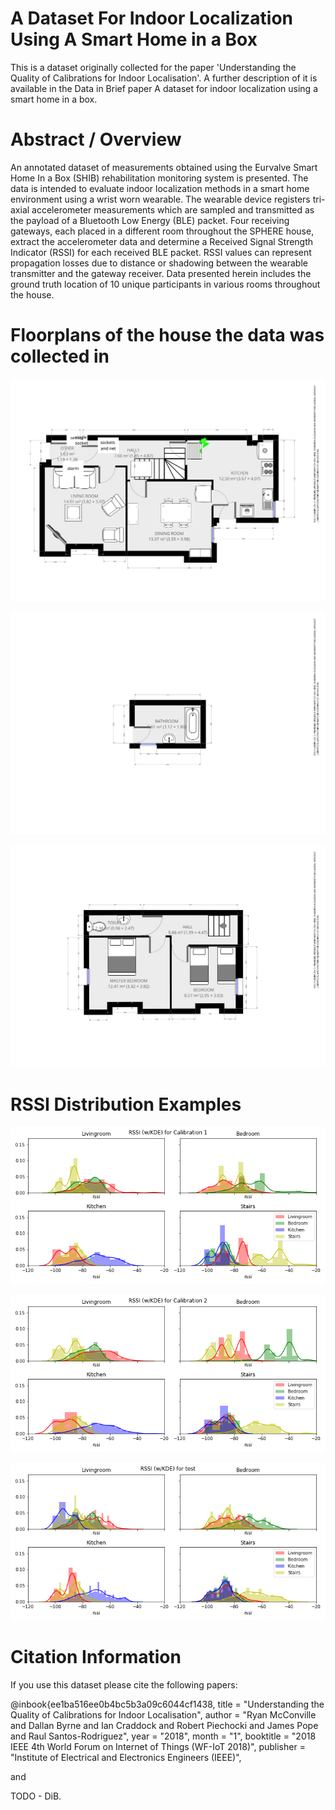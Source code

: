 # A Dataset For Indoor Localization Using A Smart Home in a Box
This is a dataset originally collected for the paper 'Understanding the Quality of Calibrations for Indoor Localisation'.
A further description of it is available in the Data in Brief paper A dataset for indoor localization using a smart home in a box. 

# Abstract / Overview
An annotated dataset of measurements obtained using the Eurvalve Smart Home In a Box (SHIB) rehabilitation monitoring system is presented. The data is intended to evaluate indoor localization methods in a smart home environment using a wrist worn wearable. The wearable device registers tri-axial accelerometer measurements which are sampled and transmitted as the payload of a Bluetooth Low Energy (BLE) packet. Four receiving gateways, each placed in a different room throughout the SPHERE house, extract the accelerometer data and determine a Received Signal Strength Indicator (RSSI) for each received BLE packet. RSSI values can represent propagation losses due to distance or shadowing between the wearable transmitter and the gateway receiver. Data presented herein includes the ground truth location of 10 unique participants in various rooms throughout the house. 

# Floorplans of the house the data was collected in

![Ground Floor](floor-plans/gfloor.png "Ground Floor")

![1st Floor](floor-plans/1stfloor.png "1st Floor")

![2nd Floor](floor-plans/2ndfloor.png "2nd Floor")

# RSSI Distribution Examples
![Calibration 1](charts/calibration1rssi.png "Calibration 1")

![Calibration 2](charts/calibration2rssi.png "Calibration 2")

![Test Calibration](charts/testrssi.png "Test Calibration")

# Citation Information
If you use this dataset please cite the following papers:

@inbook{ee1ba516ee0b4bc5b3a09c6044cf1438,
title = "Understanding the Quality of Calibrations for Indoor Localisation",
author = "Ryan McConville and Dallan Byrne and Ian Craddock and Robert Piechocki and James Pope and Raul Santos-Rodriguez",
year = "2018",
month = "1",
booktitle = "2018 IEEE 4th World Forum on Internet of Things (WF-IoT 2018)",
publisher = "Institute of Electrical and Electronics Engineers (IEEE)",

and

TODO - DiB.

